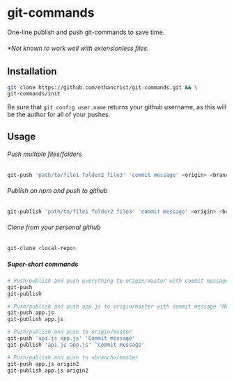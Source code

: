 # git-commands
One-line publish and push git-commands to save time.

###### *Not known to work well with extensionless files.

## Installation
```bash
git clone https://github.com/ethancrist/git-commands.git && \
git-commands/init
```
Be sure that ``` git config user.name ``` returns your github username, as this will be the author for all of your pushes.

## Usage
###### Push multiple files/folders
```bash
git-push 'path/to/file1 folder2 file3' 'commit message' <origin> <branch>
```

###### Publish on npm and push to github
```bash
git-publish 'path/to/file1 folder2 file3' 'commit message' <origin> <branch>
```

###### Clone from your personal github
```bash
git-clone <local-repo>
```

##### Super-short commands
```bash
# Push/publish and push everything to origin/master with commit message "Modified all of master"
git-push
git-publish

# Push/publish and push app.js to origin/master with commit message "Modified app.js"
git-push app.js
git-publish app.js

# Push/publish and push to origin/master
git-push 'api.js app.js' 'Commit message'
git-publish 'api.js app.js' 'Commit message'

# Push/publish and push to <branch>/master
git-push app.js origin2
git-publish app.js origin2
```
